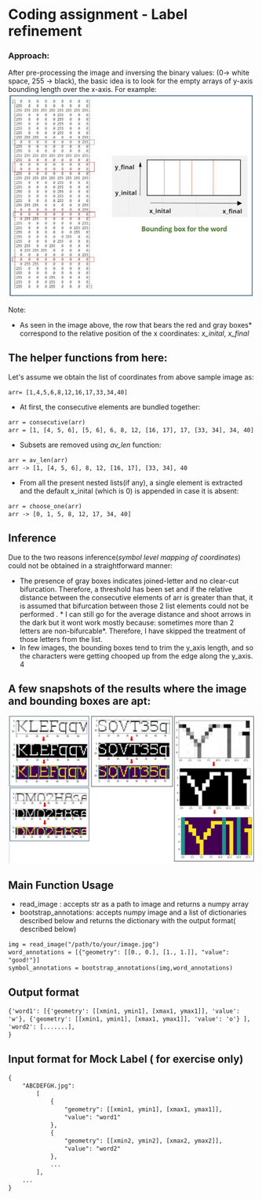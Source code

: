 # Coding assignment - Label refinement
<h3>Approach:</h3>
After pre-processing the image and inversing the binary values: (0-> white space, 255 -> black), the basic idea is to look for the empty arrays of y-axis bounding length over the x-axis. For example:



<img src="https://raw.githubusercontent.com/Siddicus/Symbol_level/master/bounding.JPG" >


Note:

- As seen in the image above, the row that bears the red and gray boxes* correspond to the relative position of the x coordinates: *x_inital*, *x_final*

## The helper functions from here:
Let's assume we obtain the list of coordinates from above sample image as:

```
arr= [1,4,5,6,8,12,16,17,33,34,40]
```
- At first, the consecutive elements are bundled together:
 
```
arr = consecutive(arr)
arr = [1, [4, 5, 6], [5, 6], 6, 8, 12, [16, 17], 17, [33, 34], 34, 40]
```
- Subsets are removed using *av_len* function:
```
arr = av_len(arr)
arr -> [1, [4, 5, 6], 8, 12, [16, 17], [33, 34], 40
```
- From all the present nested lists(if any), a single element is extracted and the default x_inital (which is 0) is appended in case it is absent:

```
arr = choose_one(arr)
arr -> [0, 1, 5, 8, 12, 17, 34, 40]
```
## Inference
Due to the two reasons inference(*symbol level mapping of coordinates*) could not be obtained in a straightforward manner:
- The presence of gray boxes indicates joined-letter and no clear-cut bifurcation. Therefore, a threshold has been set and if the relative distance between the consecutive elements of arr is greater than that, it is assumed that bifurcation between those 2 list elements could not be performed . * I can still go for the average distance and shoot arrows in the dark but it wont work mostly because: sometimes more than 2 letters are non-bifurcable*. Therefore, I have skipped the treatment of those letters from the list.
- In few images, the bounding boxes tend to trim the y_axis length, and so the characters were getting chooped up from the edge along the y_axis. 4

## A few snapshots of the results where the image and bounding boxes are apt:


<img src="https://raw.githubusercontent.com/Siddicus/Symbol_level/master/sample_result.JPG" >

## Main Function Usage
- read_image : accepts str as a path to image and returns a numpy array
-  bootstrap_annotations: accepts numpy image and a list of dictionaries described below and returns the dictionary with the output format( described below)

```
img = read_image("/path/to/your/image.jpg")
word_annotations = [{"geometry": [[0., 0.], [1., 1.]], "value": "good!"}]
symbol_annotations = bootstrap_annotations(img,word_annotations)
```
## Output format
```
{'word1': [{'geometry': [[xmin1, ymin1], [xmax1, ymax1]], 'value': 'w'}, {'geometry': [[xmin1, ymin1], [xmax1, ymax1]], 'value': 'o'} ], 
'word2': [.......],
}
```

## Input format for Mock Label ( for exercise only)

```
{
    "ABCDEFGH.jpg": 
        [
            {
                "geometry": [[xmin1, ymin1], [xmax1, ymax1]],
                "value": "word1"
            },
            {
                "geometry": [[xmin2, ymin2], [xmax2, ymax2]],
                "value": "word2"
            },
            ...
        ],
    ...
}

```



